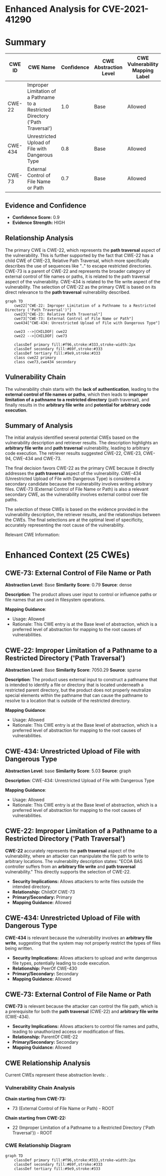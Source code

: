 # Enhanced Analysis for CVE-2021-41290

# Summary
| CWE ID | CWE Name | Confidence | CWE Abstraction Level | CWE Vulnerability Mapping Label | CWE-Vulnerability Mapping Notes |
|---|---|---|---|---|---|
| CWE-22 | Improper Limitation of a Pathname to a Restricted Directory ('Path Traversal') | 1.0 | Base | Allowed | Primary CWE |
| CWE-434 | Unrestricted Upload of File with Dangerous Type | 0.8 | Base | Allowed | Secondary Candidate |
| CWE-73 | External Control of File Name or Path | 0.7 | Base | Allowed | Secondary Candidate |

## Evidence and Confidence

*   **Confidence Score:** 0.9
*   **Evidence Strength:** HIGH

## Relationship Analysis
The primary CWE is CWE-22, which represents the **path traversal** aspect of the vulnerability. This is further supported by the fact that CWE-22 has a child CWE of CWE-23, Relative Path Traversal, which more specifically describes the use of sequences like ".." to escape restricted directories. CWE-73 is a parent of CWE-22 and represents the broader category of external control of file names or paths, it is related to the path traversal aspect of the vulnerability. CWE-434 is related to the file write aspect of the vulnerability. The selection of CWE-22 as the primary CWE is based on its direct relevance to the **path traversal** vulnerability described.

```mermaid
graph TD
    cwe22["CWE-22: Improper Limitation of a Pathname to a Restricted Directory ('Path Traversal')"]
    cwe23["CWE-23: Relative Path Traversal"]
    cwe73["CWE-73: External Control of File Name or Path"]
    cwe434["CWE-434: Unrestricted Upload of File with Dangerous Type"]
    
    cwe23 -->|CHILDOF| cwe22
    cwe22 -->|CHILDOF| cwe73

    classDef primary fill:#f96,stroke:#333,stroke-width:2px
    classDef secondary fill:#69f,stroke:#333
    classDef tertiary fill:#9e9,stroke:#333
    class cwe22 primary
    class cwe73,cwe434 secondary
```

## Vulnerability Chain
The vulnerability chain starts with the **lack of authentication**, leading to the **external control of file names or paths**, which then leads to **improper limitation of a pathname to a restricted directory** (path traversal), and finally results in the **arbitrary file write** and **potential for arbitrary code execution**.

## Summary of Analysis
The initial analysis identified several potential CWEs based on the vulnerability description and retriever results. The description highlights an **arbitrary file write** and **path traversal** vulnerability, leading to arbitrary code execution. The retriever results suggested CWE-22, CWE-23, CWE-94, CWE-434 and CWE-73.

The final decision favors CWE-22 as the primary CWE because it directly addresses the **path traversal** aspect of the vulnerability. CWE-434 (Unrestricted Upload of File with Dangerous Type) is considered a secondary candidate because the vulnerability involves writing arbitrary files. CWE-73 (External Control of File Name or Path) is also a relevant secondary CWE, as the vulnerability involves external control over file paths.

The selection of these CWEs is based on the evidence provided in the vulnerability description, the retriever results, and the relationships between the CWEs. The final selections are at the optimal level of specificity, accurately representing the root cause of the vulnerability.

Relevant CWE Information:

# Enhanced Context (25 CWEs)

## CWE-73: External Control of File Name or Path
**Abstraction Level**: Base
**Similarity Score**: 0.79
**Source**: dense

**Description**:
The product allows user input to control or influence paths or file names that are used in filesystem operations.

**Mapping Guidance**:
- Usage: Allowed
- Rationale: This CWE entry is at the Base level of abstraction, which is a preferred level of abstraction for mapping to the root causes of vulnerabilities.

## CWE-22: Improper Limitation of a Pathname to a Restricted Directory ('Path Traversal')
**Abstraction Level**: Base
**Similarity Score**: 7050.29
**Source**: sparse

**Description**:
The product uses external input to construct a pathname that is intended to identify a file or directory that is located underneath a restricted parent directory, but the product does not properly neutralize special elements within the pathname that can cause the pathname to resolve to a location that is outside of the restricted directory.

**Mapping Guidance**:
- Usage: Allowed
- Rationale: This CWE entry is at the Base level of abstraction, which is a preferred level of abstraction for mapping to the root causes of vulnerabilities.

## CWE-434: Unrestricted Upload of File with Dangerous Type
**Abstraction Level**: base
**Similarity Score**: 5.03
**Source**: graph

**Description**:
CWE-434: Unrestricted Upload of File with Dangerous Type

**Mapping Guidance**:
- Usage: Allowed
- Rationale: This CWE entry is at the Base level of abstraction, which is a preferred level of abstraction for mapping to the root causes of vulnerabilities.

## CWE-22: Improper Limitation of a Pathname to a Restricted Directory ('Path Traversal')

**CWE-22** accurately represents the **path traversal** aspect of the vulnerability, where an attacker can manipulate the file path to write to arbitrary locations. The vulnerability description states: "ECOA BAS controller suffers from an **arbitrary file write** and **path traversal** vulnerability." This directly supports the selection of CWE-22.
*   **Security Implications:** Allows attackers to write files outside the intended directory.
*   **Relationship:** ChildOf CWE-73
*   **Primary/Secondary:** Primary
*   **Mapping Guidance:** Allowed

## CWE-434: Unrestricted Upload of File with Dangerous Type

**CWE-434** is relevant because the vulnerability involves an **arbitrary file write**, suggesting that the system may not properly restrict the types of files being written.
*   **Security Implications:** Allows attackers to upload and write dangerous file types, potentially leading to code execution.
*   **Relationship:** PeerOf CWE-430
*   **Primary/Secondary:** Secondary
*   **Mapping Guidance:** Allowed

## CWE-73: External Control of File Name or Path

**CWE-73** is relevant because the attacker can control the file path, which is a prerequisite for both the **path traversal** (CWE-22) and **arbitrary file write** (CWE-434).
*   **Security Implications:** Allows attackers to control file names and paths, leading to unauthorized access or modification of files.
*   **Relationship:** ParentOf CWE-22
*   **Primary/Secondary:** Secondary
*   **Mapping Guidance:** Allowed


## CWE Relationship Analysis

Current CWEs represent these abstraction levels: .


### Vulnerability Chain Analysis

**Chain starting from CWE-73:**
- 73 (External Control of File Name or Path) - ROOT


**Chain starting from CWE-22:**
- 22 (Improper Limitation of a Pathname to a Restricted Directory ('Path Traversal')) - ROOT



### CWE Relationship Diagram

```mermaid
graph TD
    classDef primary fill:#f96,stroke:#333,stroke-width:2px
    classDef secondary fill:#69f,stroke:#333
    classDef tertiary fill:#9e9,stroke:#333
```